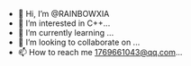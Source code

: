 - 👋 Hi, I’m @RAINBOWXIA
- 👀 I’m interested in C++...
- 🌱 I’m currently learning ...
- 💞️ I’m looking to collaborate on ...
- 📫 How to reach me 1769661043@qq.com...

<!---
RAINBOWXIA/RAINBOWXIA is a ✨ special ✨ repository because its `README.md` (this file) appears on your GitHub profile.
You can click the Preview link to take a look at your changes.
--->
